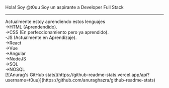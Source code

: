 Hola! Soy @t0uu
Soy un aspirante a Developer Full Stack
<hr>
Actualmente estoy aprendiendo estos lenguajes<br/>
->HTML (Aprendendido).<br/>
->CSS (En perfeccionamiento pero ya aprendido).<br/>
-JS (Actualmente en Aprendizaje).<br/>
<!--En lista de Aprendizaje a futuro-->
->React<br/>
->Vue<br/>
->Angular<br/>
->NodeJS<br/>
->SQL<br/>
->NOSQL<br/>
[![Anurag's GitHub stats](https://github-readme-stats.vercel.app/api?username=t0uu)](https://github.com/anuraghazra/github-readme-stats)

<!--Futuro Perfil Developer Full Stack-->

